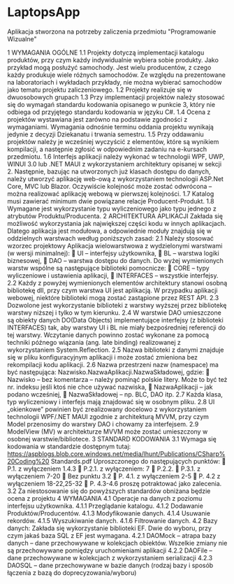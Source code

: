 # LaptopsApp
Aplikacja stworzona na potrzeby zaliczenia przedmiotu "Programowanie Wizualne" 

1 WYMAGANIA OGÓLNE
1.1 Projekty dotyczą implementacji katalogu produktów, przy czym każdy indywidualnie
wybiera sobie produkty. Jako przykład mogą posłużyć samochody. Jest wielu producentów,
z czego każdy produkuje wiele różnych samochodów. Ze względu na prezentowane na
laboratoriach i wykładach przykłady, nie można wybierać samochodów jako tematu
projektu zaliczeniowego.
1.2 Projekty realizuje się w dwuosobowych grupach
1.3 Przy implementacji projektów należy stosować się do wymagań standardu kodowania
opisanego w punkcie 3, który nie odbiega od przyjętego standardu kodowania w języku C#.
1.4 Ocena z projektów wystawiana jest zarówno na podstawie zgodności z wymaganiami.
Wymagania odnośnie terminu oddania projektu wynikają jedynie z decyzji Dziekanatu i
trwania semestru.
1.5 Przy oddawaniu projektów należy je wcześniej wyczyścić z elementów, które są wynikiem
kompilacji, a następnie zgłosić w odpowiednim zadaniu na e-kursach przedmiotu.
1.6 Interfejs aplikacji należy wykonać w technologii WPF, UWP, WINUI 3.0 lub .NET MAUI z
wykorzystaniem architektury opisanej w sekcji 2. Następnie, bazując na utworzonych już
klasach dostępu do danych, należy utworzyć aplikację web-ową z wykorzystaniem
technologii ASP.Net Core, MVC lub Blazor. Oczywiście kolejność może zostać odwrócona –
można realizować aplikację webową w pierwszej kolejności.
1.7 Katalog musi zawierać minimum dwie powiązane relacje Producent-Produkt.
1.8 Wymagane jest wykorzystanie typu wyliczeniowego jako typu jednego z atrybutów
Produktu/Producenta.
2 ARCHITEKTURA APLIKACJI
Zakłada się możliwość wykorzystania jak największej części kodu w innych aplikacjach. Dlatego
aplikacja jest modułowa, a odpowiednie moduły znajdują się w oddzielnych warstwach według
poniższych zasad:
2.1 Należy stosować wzorzec projektowy Aplikacja wielowarstwowa z wydzielonymi
warstwami (w wersji minimalnej):
 UI – interfejsy użytkownika,
 BL – warstwa logiki biznesowej,
 DAO – warstwa dostępu do danych.
Do wyżej wymienionych warstw wspólne są następujące biblioteki pomocnicze:
 CORE – typy wyliczeniowe i ustawienia aplikacji,
 INTERFACES – wszystkie interfejsy.
2.2 Każdy z powyżej wymienionych elementów architektury stanowi osobną bibliotekę dll, przy
czym warstwa UI jest aplikacją. W przypadku aplikacji webowej, niektóre biblioteki mogą
zostać zastąpione przez REST API.
2.3 Dozwolone jest wykorzystanie biblioteki z warstwy wyższej przez bibliotekę warstwy niższej
i tylko w tym kierunku.
2.4 W warstwie DAO umieszczone są obiekty danych DO(Data Objects) implementujące
interfejsy (z biblioteki INTERFACES) tak, aby warstwy UI i BL nie miały bezpośredniej
referencji do tej warstwy. Wczytanie danych powinno zostać wykonane za pomocą techniki
późnego wiązania (ang. late binding) realizowanej z wykorzystaniem System.Reflection.
2.5 Nazwa biblioteki z danymi znajduje się w pliku konfiguracyjnym aplikacji i może zostać
zmieniona bez rekompilacji kodu aplikacji.
2.6 Nazwa przestrzeni nazw (namespace) ma być następująca:
Nazwisko.NazwaAplikacji.NazwaSkładowej, gdzie:
 Nazwisko – bez komentarza – należy pominąć polskie litery. Może to być też nr.
indeksu jeśli ktoś nie chce używać nazwiska,
 NazwaAplikacji – jak podano wcześniej,
 NazwaSkładowej – np. BLC, DAO itp.
2.7 Każda klasa, typ wyliczeniowy i interfejs mają znajdować się w osobnym pliku.
2.8 UI „okienkowe” powinien być zrealizowany docelowo z wykorzystaniem technologii
WPF/.NET MAUI zgodnie z architekturą MVVM, przy czym Model przenosimy do warstwy
DAO i chowamy za interfejsem.
2.9 ModelView (MV) w architekturze MVVM może zostać umieszczony w osobnej
warstwie/bibliotece.
3 STANDARD KODOWANIA
3.1 Wymaga się kodowania w standardzie dostępnym tutaj:
https://aspblogs.blob.core.windows.net/media/lhunt/Publications/CSharp%20Coding%20
Standards.pdf
Uproszczonego do następujących punktów:
 P.1. z wyłączeniem 1.4.3
 P.2.1. z wyłączeniem: 7
 P.2.2.
 P.3.1. z wyłączeniem 7-20
 Bez punktu 3.2
 P. 4.1. z wyłączeniem 2-5
 P. 4.2 z wyłączeniem 18-22,25-32
 P. 4.3-4.6 proszę potraktować jako zalecenia.
3.2 Za niestosowanie się do powyższych standardów obniżana będzie ocena z projektu
4 WYMAGANIA
4.1 Operacje na danych z poziomu interfejsu użytkownika.
4.1.1 Przeglądanie katalogu.
4.1.2 Dodawanie Produktów/Producentów.
4.1.3 Modyfikowanie danych.
4.1.4 Usuwanie rekordów.
4.1.5 Wyszukiwanie danych.
4.1.6 Filtrowanie danych.
4.2 Bazy danych:
Zakłada się wykorzystanie biblioteki EF. Dwie do wyboru, przy czym jakaś baza SQL z EF
jest wymagana.
4.2.1 DAOMock – atrapa bazy danych – dane przechowywane w kolekcjach obiektów. Wszelkie zmiany
nie są przechowywane pomiędzy uruchomieniami aplikacji
4.2.2 DAOFile – dane przechowywane w kolekcjach z wykorzystaniem serializacji
4.2.3 DAOSQL – dane przechowywane w bazie danych (rodzaj bazy i sposób łączenia z bazą do
doprecyzowania/wyboru)
